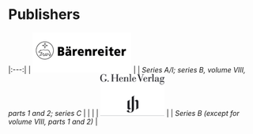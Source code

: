 # Publishers

|:---:|
| ![Bärenreiter](/images/projects/baerenreiter.png) |
| *Series A/I; series B, volume VIII, parts 1 and 2; series C* |
| |
| ![Henle](/images/projects/henle.png) |
| *Series B (except for volume VIII, parts 1 and 2)* |
